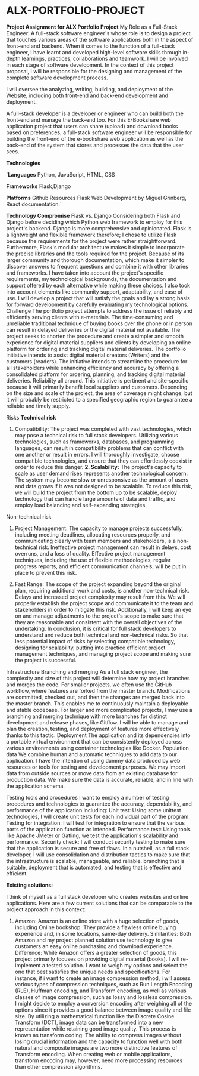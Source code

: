 # ALX-PORTFOLIO-PROJECT
**Project Assignment for ALX Portfolio Project**
My Role as a Full-Stack Engineer:
A full-stack software engineer's whose role is to design a project that touches various areas of the software applications both in the aspect of front-end and backend. When it comes to the function of a full-stack engineer, I have learnt and developed high-level software skills through in-depth learnings, practices, collaborations and teamwork. I will be involved in each stage of software development. In the context of this project proposal, I will be responsible for the designing and management of the complete software development process.


I will oversee the analyzing, writing, building, and deployment of the Website, including both front-end and back-end development and deployment.


A full-stack developer is a developer or engineer who can build both the front-end and manage the back-end too. For this E-Bookshare web application project that users can share (upload) and download books based on preferences, a full-stack software engineer will be responsible for building the front-end of the e-bookshare web application as well as the back-end of the system that stores and processes the data that the user sees.


**Technologies**

`**Languages**
Python, JavaScript, HTML, CSS

**Frameworks**
Flask,Django

**Platforms**
Github
Resources
Flask Web Development by Miguel Grinberg, React documentation.`


**Technology Compromise**
Flask vs. Django
Considering both Flask and Django before deciding which Python web framework to employ for this project's backend. Django is more comprehensive and opinionated.
Flask is a lightweight and flexible framework therefore; I chose to utilize Flask because the requirements for the project were rather straightforward. Furthermore, Flask's modular architecture makes it simple to incorporate the precise libraries and the tools required for the project. Because of its larger community and thorough documentation, which make it simpler to discover answers to frequent questions and combine it with other libraries and frameworks.
I have taken into account the project's specific requirements, my technological backgrounds, the documentation and support offered by each alternative while making these choices. I also took into account elements like community support, adaptability, and ease of use. I will develop a project that will satisfy the goals and lay a strong basis for forward development by carefully evaluating my technological options.
Challenge
The portfolio project attempts to address the issue of reliably and efficiently serving clients with e-materials. The time-consuming and unreliable traditional technique of buying books over the phone or in person can result in delayed deliveries or the digital material not available. The project seeks to shorten the procedure and create a simpler and smooth experience for digital material suppliers and clients by developing an online platform for ordering and tracking digital material deliveries.
The portfolio initiative intends to assist digital material creators (Writers) and the customers (readers). The initiative intends to streamline the procedure for all stakeholders while enhancing efficiency and accuracy by offering a consolidated platform for ordering, planning, and tracking digital material deliveries. Reliability all around.
This initiative is pertinent and site-specific because it will primarily benefit local suppliers and customers. Depending on the size and scale of the project, the area of coverage might change, but it will probably be restricted to a specified geographic region to guarantee a reliable and timely supply. 

Risks
**Technical risk**
1. Compatibility:
The project was completed with vast technologies, which may pose a technical risk to full stack developers. Utilizing various technologies, such as frameworks, databases, and programming languages, can result in compatibility problems that can conflict with one another or result in errors. I will thoroughly investigate, choose compatible technologies, and ensure that they can effortlessly coexist in order to reduce this danger.
**2. Scalability:**
The project's capacity to scale as user demand rises represents another technological concern. The system may become slow or unresponsive as the amount of users and data grows if it was not designed to be scalable. To reduce this risk, we will build the project from the bottom up to be scalable, deploy technology that can handle large amounts of data and traffic, and employ load balancing and self-expanding strategies.

Non-technical risk
1. Project Management:
The capacity to manage projects successfully, including meeting deadlines, allocating resources properly, and communicating clearly with team members and stakeholders, is a non-technical risk. Ineffective project management can result in delays, cost overruns, and a loss of quality. Effective project management techniques, including the use of flexible methodologies, regular progress reports, and efficient communication channels, will be put in place to prevent this risk.

2. Fast Range:
The scope of the project expanding beyond the original plan, requiring additional work and costs, is another non-technical risk. Delays and increased project complexity may result from this. We will properly establish the project scope and communicate it to the team and stakeholders in order to mitigate this risk. Additionally, I will keep an eye on and manage adjustments to the project's scope to make sure that they are reasonable and consistent with the overall objectives of the undertaking.
In conclusion, it is critical for full stack developers to understand and reduce both technical and non-technical risks. So that less potential impact of risks by selecting compatible technology, designing for scalability, putting into practice efficient project management techniques, and managing project scope and making sure the project is successful.


Infrastructure
Branching and merging
As a full stack engineer, the complexity and size of this project will determine how my project branches and merges the code. For smaller projects, we often use the GitHub workflow, where features are forked from the master branch. Modifications are committed, checked out, and then the changes are merged back into the master branch. This enables me to continuously maintain a deployable and stable codebase.
For larger and more complicated projects, I may use a branching and merging technique with more branches for distinct development and release phases, like Gitflow. I will be able to manage and plan the creation, testing, and deployment of features more effectively thanks to this tactic. 
Deployment
The application and its dependencies into a portable virtual environment that can be consistently deployed across various environments using container technologies like Docker.
Population data
We combine human and automatic techniques to add data to our application. I have the intention of using dummy data produced by web resources or tools for testing and development purposes. We may import data from outside sources or move data from an existing database for production data. We make sure the data is accurate, reliable, and in line with the application schema.




Testing tools and procedures
I want to employ a number of testing procedures and technologies to guarantee the accuracy, dependability, and performance of the application including:
Unit test:
Using some unittest technologies, I will create unit tests for each individual part of the program. Testing for integration: I will test for integration to ensure that the various parts of the application function as intended. 
Performance test:
Using tools like Apache JMeter or Gatling, we test the application's scalability and performance.
Security check:
I will conduct security testing to make sure that the application is secure and free of flaws. In a nutshell, as a full stack developer, I will use consolidation and distribution tactics to make sure that the infrastructure is scalable, manageable, and reliable. branching that is suitable, deployment that is automated, and testing that is effective and efficient. 

**Existing solutions:**

I think of myself as a full stack developer who creates websites and online applications. Here are a few current solutions that can be comparable to the project approach in this context:
1. Amazon: Amazon is an online store with a huge selection of goods, including Online bookshop. They provide a flawless online buying experience and, in some locations, same-day delivery.
Similarities: Both Amazon and my project planned solution use technology to give customers an easy online purchasing and download experience. Difference: While Amazon offers a greater selection of goods, this project primarily focuses on providing digital material (books).
I will re-implement a tested solution. I want to weigh my options and select the one that best satisfies the unique needs and specifications. For instance, if i want to create an image compression method, i will assess various types of compression techniques, such as Run Length Encoding (RLE), Huffman encoding, and Transform encoding, as well as various classes of image compression, such as lossy and lossless compression. I  might decide to employ a conversion encoding after weighing all of the options since it provides a good balance between image quality and file size. By utilizing a mathematical function like the Discrete Cosine Transform (DCT), image data can be transformed into a new representation while retaining good image quality. This process is known as transform coding. The ability to compress images without losing crucial information and the capacity to function well with both natural and composite images are two more distinctive features of Transform encoding. When creating web or mobile applications, transform encoding may, however, need more processing resources than other compression algorithms.


